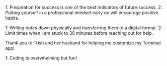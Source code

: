 1: Preparation for success is one of the best indicators of future success.
2: Putting yourself in a professional mindset early on will encourage positive habits.

1: Writing notes down physically and transferring them to a digital format.
2: Limit times when I am stuck to 30 minutes before reaching out for help.

Thank you to Trish and her husband for helping me customize my Terminal app!

1: Coding is overwhelming but fun!
